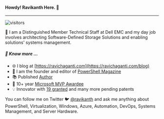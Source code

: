 #### Howdy! Ravikanth Here. :pray:
-----
![visitors](https://visitor-badge.glitch.me/badge?page_id=rchaganti.rchaganti)

:office: I am a Distinguished Member Technical Staff at Dell EMC and my day job involves architecting Software-Defined Storage Solutions and enabling solutions' systems management.

##### :muscle: Know more ...
* :globe_with_meridians: I blog at [https://ravichaganti.com](https://ravichaganti.com/blog)
* :blue_book: I am the founder and editor of [PowerShell Magazine](https://powershellmagazine.com)
* :books: Published [Author](https://www.amazon.com/Ravikanth-Chaganti/e/B00IODG4L4/ref=dp_byline_cont_pop_ebooks_1)
* :tada:  10+ year [Microsoft MVP Awardee](https://mvp.microsoft.com/en-us/PublicProfile/4029023?fullName=Ravikanth%20C)
* :bulb:  Innovator with [19 granted](https://patents.justia.com/search?q=Ravikanth+Chaganti) and many more pending patents 

You can follow me on Twitter :bird:  [@ravikanth](https://twitter.com/ravikanth) and ask me anything about PowerShell, Virtualization, Windows, Azure, Automation, DevOps, Systems Management, and Server Hardware.
